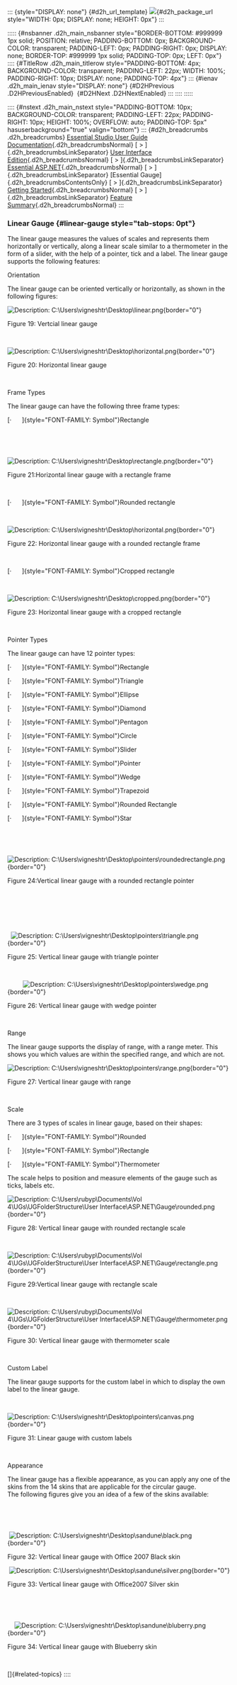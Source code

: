 ::: {style="DISPLAY: none"}
[](ms-xhelp:///?Id=d2h_url_template){#d2h_url_template} ![](!package_url!){#d2h_package_url style="WIDTH: 0px; DISPLAY: none; HEIGHT: 0px"}
:::

::::: {#nsbanner .d2h_main_nsbanner style="BORDER-BOTTOM: #999999 1px solid; POSITION: relative; PADDING-BOTTOM: 0px; BACKGROUND-COLOR: transparent; PADDING-LEFT: 0px; PADDING-RIGHT: 0px; DISPLAY: none; BORDER-TOP: #999999 1px solid; PADDING-TOP: 0px; LEFT: 0px"}
:::: {#TitleRow .d2h_main_titlerow style="PADDING-BOTTOM: 4px; BACKGROUND-COLOR: transparent; PADDING-LEFT: 22px; WIDTH: 100%; PADDING-RIGHT: 10px; DISPLAY: none; PADDING-TOP: 4px"}
::: {#ienav .d2h_main_ienav style="DISPLAY: none"}
[](ms-xhelp:///?Id=072f4618-0b42-4945-b67b-95c4c645c634){#D2HPrevious .D2HPreviousEnabled}  [](ms-xhelp:///?Id=c4c43aec-f6cd-43a3-a528-4f8c265ff29c){#D2HNext .D2HNextEnabled}
:::
::::
:::::

:::: {#nstext .d2h_main_nstext style="PADDING-BOTTOM: 10px; BACKGROUND-COLOR: transparent; PADDING-LEFT: 22px; PADDING-RIGHT: 10px; HEIGHT: 100%; OVERFLOW: auto; PADDING-TOP: 5px" hasuserbackground="true" valign="bottom"}
::: {#d2h_breadcrumbs .d2h_breadcrumbs}
[Essential Studio User Guide Documentation](ms-xhelp:///?Id=12457748-09e3-4d74-a240-8e049cedf030){.d2h_breadcrumbsNormal} [ \> ]{.d2h_breadcrumbsLinkSeparator} [User Interface Edition](ms-xhelp:///?Id=c29296b7-531c-413b-a0ec-488ca1f7f669){.d2h_breadcrumbsNormal} [ \> ]{.d2h_breadcrumbsLinkSeparator} [Essential ASP.NET](ms-xhelp:///?Id=25c35330-c127-4dad-9a92-ed79dc7261a6){.d2h_breadcrumbsNormal} [ \> ]{.d2h_breadcrumbsLinkSeparator} [Essential Gauge]{.d2h_breadcrumbsContentsOnly} [ \> ]{.d2h_breadcrumbsLinkSeparator} [Getting Started](ms-xhelp:///?Id=34a29395-708d-43cb-9013-8c236b278443){.d2h_breadcrumbsNormal} [ \> ]{.d2h_breadcrumbsLinkSeparator} [Feature Summary](ms-xhelp:///?Id=d797ebe8-dc93-4523-95bb-325c3a63eb23){.d2h_breadcrumbsNormal}
:::

### Linear Gauge {#linear-gauge style="tab-stops: 0pt"}

The linear gauge measures the values of scales and represents them horizontally or vertically, along a linear scale similar to a thermometer in the form of a slider, with the help of a pointer, tick and a label. The linear gauge supports the following features:

Orientation

The linear gauge can be oriented vertically or horizontally, as shown in the following figures:

![Description: C:\\Users\\vigneshtr\\Desktop\\linear.png](ImagesExt/image105_27.png){border="0"}

Figure 19: Vertcial linear gauge

 

![Description: C:\\Users\\vigneshtr\\Desktop\\horizontal.png](ImagesExt/image105_28.png){border="0"}

Figure 20: Horizontal linear gauge

 

Frame Types

The linear gauge can have the following three frame types:

[·      ]{style="FONT-FAMILY: Symbol"}Rectangle

 

 

![Description: C:\\Users\\vigneshtr\\Desktop\\rectangle.png](ImagesExt/image105_29.png){border="0"}

Figure 21:Horizontal linear gauge with a rectangle frame

 

[·      ]{style="FONT-FAMILY: Symbol"}Rounded rectangle

 

![Description: C:\\Users\\vigneshtr\\Desktop\\horizontal.png](ImagesExt/image105_28.png){border="0"}

Figure 22: Horizontal linear gauge with a rounded rectangle frame

 

[·      ]{style="FONT-FAMILY: Symbol"}Cropped rectangle

 

![Description: C:\\Users\\vigneshtr\\Desktop\\cropped.png](ImagesExt/image105_30.png){border="0"}

Figure 23: Horizontal linear gauge with a cropped rectangle

 

Pointer Types

The linear gauge can have 12 pointer types:

[·      ]{style="FONT-FAMILY: Symbol"}Rectangle

[·      ]{style="FONT-FAMILY: Symbol"}Triangle

[·      ]{style="FONT-FAMILY: Symbol"}Ellipse

[·      ]{style="FONT-FAMILY: Symbol"}Diamond

[·      ]{style="FONT-FAMILY: Symbol"}Pentagon

[·      ]{style="FONT-FAMILY: Symbol"}Circle

[·      ]{style="FONT-FAMILY: Symbol"}Slider

[·      ]{style="FONT-FAMILY: Symbol"}Pointer

[·      ]{style="FONT-FAMILY: Symbol"}Wedge

[·      ]{style="FONT-FAMILY: Symbol"}Trapezoid

[·      ]{style="FONT-FAMILY: Symbol"}Rounded Rectangle

[·      ]{style="FONT-FAMILY: Symbol"}Star  

         

 

![Description: C:\\Users\\vigneshtr\\Desktop\\pointers\\roundedrectangle.png](ImagesExt/image105_31.png){border="0"}

Figure 24:Vertical linear gauge with a rounded rectangle pointer

      

     

 

  ![Description: C:\\Users\\vigneshtr\\Desktop\\pointers\\triangle.png](ImagesExt/image105_32.png){border="0"}

Figure 25: Vertical linear gauge with triangle pointer

 

         ![Description: C:\\Users\\vigneshtr\\Desktop\\pointers\\wedge.png](ImagesExt/image105_33.png){border="0"}

Figure 26: Vertical linear gauge with wedge pointer

 

Range

The linear gauge supports the display of range, with a range meter. This shows you which values are within the specified range, and which are not.

![Description: C:\\Users\\vigneshtr\\Desktop\\pointers\\range.png](ImagesExt/image105_34.png){border="0"}

Figure 27: Vertical linear gauge with range

 

Scale

There are 3 types of scales in linear gauge, based on their shapes:

[·      ]{style="FONT-FAMILY: Symbol"}Rounded

[·      ]{style="FONT-FAMILY: Symbol"}Rectangle

[·      ]{style="FONT-FAMILY: Symbol"}Thermometer

The scale helps to position and measure elements of the gauge such as ticks, labels etc.

![Description: C:\\Users\\rubyp\\Documents\\Vol 4\\UGs\\UGFolderStructure\\User Interface\\ASP.NET\\Gauge\\rounded.png](ImagesExt/image105_35.png){border="0"}

Figure 28: Vertical linear gauge with rounded rectangle scale

 

![Description: C:\\Users\\rubyp\\Documents\\Vol 4\\UGs\\UGFolderStructure\\User Interface\\ASP.NET\\Gauge\\rectangle.png](ImagesExt/image105_27.png){border="0"}

Figure 29:Vertical linear gauge with rectangle scale

 

![Description: C:\\Users\\rubyp\\Documents\\Vol 4\\UGs\\UGFolderStructure\\User Interface\\ASP.NET\\Gauge\\thermometer.png](ImagesExt/image105_36.png){border="0"}

Figure 30: Vertical linear gauge with thermometer scale

 

Custom Label

The linear gauge supports for the custom label in which to display the own label to the linear gauge.

 

![Description: C:\\Users\\vigneshtr\\Desktop\\pointers\\canvas.png](ImagesExt/image105_37.png){border="0"}

Figure 31: Linear gauge with custom labels

 

Appearance

The linear gauge has a flexible appearance, as you can apply any one of the skins from the 14 skins that are applicable for the circular gauge.\
The following figures give you an idea of a few of the skins available:

 

 

 ![Description: C:\\Users\\vigneshtr\\Desktop\\sandune\\black.png](ImagesExt/image105_38.png){border="0"}

Figure 32: Vertical linear gauge with Office 2007 Black skin

 ![Description: C:\\Users\\vigneshtr\\Desktop\\sandune\\silver.png](ImagesExt/image105_39.png){border="0"}

Figure 33: Vertical linear gauge with Office2007 Silver skin

                  

 

    ![Description: C:\\Users\\vigneshtr\\Desktop\\sandune\\bluberry.png](ImagesExt/image105_40.png){border="0"}

Figure 34: Vertical linear gauge with Blueberry skin

 

[]{#related-topics}
::::
